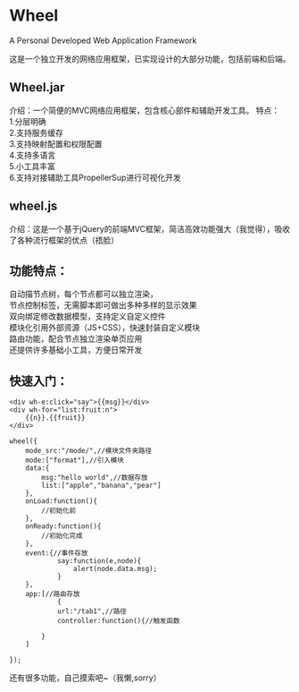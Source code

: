 # Wheel
A Personal Developed Web Application Framework


这是一个独立开发的网络应用框架，已实现设计的大部分功能，包括前端和后端。

## Wheel.jar 

介绍：一个简便的MVC网络应用框架，包含核心部件和辅助开发工具。
特点：  
1.分层明确  
2.支持服务缓存  
3.支持映射配置和权限配置  
4.支持多语言  
5.小工具丰富  
6.支持对接辅助工具PropellerSup进行可视化开发  

## wheel.js

介绍：这是一个基于jQuery的前端MVC框架，简洁高效功能强大（我觉得），吸收了各种流行框架的优点（捂脸）

## 功能特点：
自动描节点树，每个节点都可以独立渲染，  
节点控制标签，无需脚本即可做出多种多样的显示效果  
双向绑定修改数据模型，支持定义自定义控件  
模块化引用外部资源（JS+CSS），快速封装自定义模块  
路由功能，配合节点独立渲染单页应用  
还提供许多基础小工具，方便日常开发  

## 快速入门：

```
<div wh-e:click="say">{{msg}}</div>
<div wh-for="list:fruit:n">
	{{n}}.{{fruit}}
</div>

wheel({
	mode_src:"/mode/",//模块文件夹路径
	mode:["format"],//引入模块
	data:{
		msg:"hello world",//数据存放
		list:["apple","banana","pear"]
	},
	onLoad:function(){  
		//初始化前
	},
	onReady:function(){  
		//初始化完成
	},
	event:{//事件存放
    		say:function(e,node){
      			alert(node.data.msg);
    		}
	},
	app:[//路由存放
    		{
			url:"/tab1",//路径
			controller:function(){//触发函数
        
		}
 	]
	
});
```

还有很多功能，自己摸索吧~（我懒,sorry）


